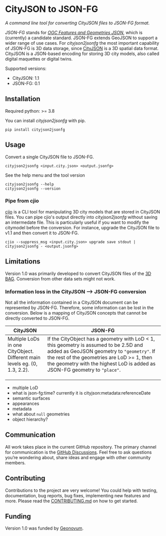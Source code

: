 # CityJSON to JSON-FG

*A command line tool for converting CityJSON files to JSON-FG format.*

*JSON-FG* stands for [*OGC Features and Geometries JSON*](https://github.com/opengeospatial/ogc-feat-geo-json), which is (currently) a candidate standard.
JSON-FG extends GeoJSON to support a wider range of use cases.
For *cityjson2jsonfg* the most important capability of JSON-FG is 3D data storage, since [CityJSON](https://www.cityjson.org/) is a 3D spatial data format.
CityJSON is a JSON-based encoding for storing 3D city models, also called digital maquettes or digital twins.

Supported versions:

- CityJSON: 1.1
- JSON-FG: 0.1

## Installation

Required python: >= 3.8

You can install *cityjson2jsonfg* with pip.

```shell
pip install cityjson2jsonfg
```

## Usage

Convert a single CityJSON file to JSON-FG.

```shell
cityjson2jsonfg <input.city.json> <output.jsonfg>
```

See the help menu and the tool version

```shell
cityjson2jsonfg --help
cityjson2jsonfg --version
```

### Pipe from cjio

[cjio]() is a CLI tool for manipulating 3D city models that are stored in CityJSON files.
You can pipe cjio's output directly into *cityjson2jsonfg* without saving an intermedate file.
This is particularly useful if you want to modify the citymodel before the conversion.
For instance, upgrade the CityJSON file to v1.1 and then convert it to JSON-FG.

```shell
cjio --suppress_msg <input.city.json> upgrade save stdout | cityjson2jsonfg - <output.jsonfg>
```

## Limitations

Version 1.0 was primarily developed to convert CityJSON files of the [3D BAG](https://3dbag.nl/en/viewer).
Conversion from other data sets might not work.

### Information loss in the CityJSON --> JSON-FG conversion

Not all the information contained in a CityJSON document can be represented by JSON-FG.
Therefore, some information can be lost in the conversion.
Below is a mapping of CityJSON concepts that cannot be directly converted to JSON-FG.

| CityJSON                                                                  | JSON-FG                                                                                                                                                                                                                                                         |
|---------------------------------------------------------------------------|-----------------------------------------------------------------------------------------------------------------------------------------------------------------------------------------------------------------------------------------------------------------|
| Multiple LoDs in one CityObject.<br/> Different main levels eg. (0, 1.3, 2.2). | If the CityObject has a geometry with LoD < 1, this geometry is assumed to be 2.5D and added as GeoJSON geometry to `"geometry"`. If the rest of the geometries are LoD >= 1, then the geometry with the highest LoD is added as JSON-FG geometry to `"place"`. |
|                                                                           |                                                                                                                                                                                                                                                                 |
|                                                                           |                                                                                                                                                                                                                                                                 |
|                                                                           |                                                                                                                                                                                                                                                                 |

- multiple LoD
- what is json-fg:time? currently it is cityjson:metadata:referenceDate
- semantic surfaces
- appearances
- metadata
- what about `null` geometries
- object hierarchy?

## Communication

All work takes place in the current GitHub repository.
The primary channel for communication is the [GitHub Discussions](https://github.com/3DGI/cityjson2jsonfg/discussions).
Feel free to ask questions you’re wondering about, share ideas and engage with other community members.

## Contributing

Contributions to the project are very welcome!
You could help with testing, documentation, bug reports, bug fixes, implementing new features and more.
Please read the [CONTRIBUTING.md](https://github.com/3DGI/cityjson2jsonfg/blob/master/CONTRIBUTING.md) on how to get started.

## Funding

Version 1.0 was funded by [Geonovum](https://www.geonovum.nl/).